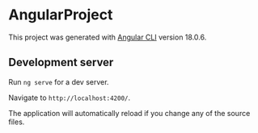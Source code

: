# AngularProject

This project was generated with [Angular CLI](https://github.com/angular/angular-cli) version 18.0.6.

## Development server

Run `ng serve` for a dev server.

Navigate to `http://localhost:4200/`.

The application will automatically reload if you change any of the source files.
